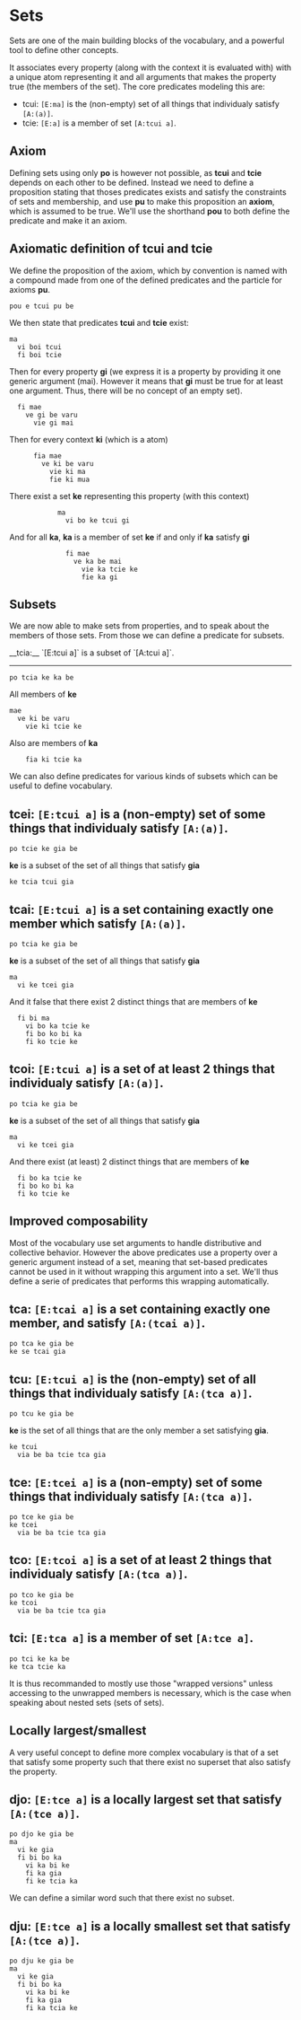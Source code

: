 # Sets

Sets are one of the main building blocks of the vocabulary, and a powerful tool
to define other concepts.

It associates every property (along with the context it is evaluated with) with
a unique atom representing it and all arguments that makes the property true (the
members of the set). The core predicates modeling this are:

- tcui: `[E:ma]` is the (non-empty) set of all things that individualy satisfy
  `[A:(a)]`.
- tcie: `[E:a]` is a member of set `[A:tcui a]`.

## Axiom

Defining sets using only __po__ is however not possible, as __tcui__ and
__tcie__ depends on each other to be defined. Instead we need to define a
proposition stating that thoses predicates exists and satisfy the constraints of
sets and membership, and use __pu__ to make this proposition an __axiom__, which
is assumed to be true. We'll use the shorthand __pou__ to both define the
predicate and make it an axiom.

<spoiler>

Axiomatic definition of __tcui__ and __tcie__
---
We define the proposition of the axiom, which by convention is named
with a compound made from one of the defined predicates and the particle for
axioms __pu__.
```
pou e tcui pu be
```
We then state that predicates __tcui__ and __tcie__ exist:
```
ma
  vi boi tcui
  fi boi tcie
```
Then for every property __gi__ (we express it is a property by providing it
one generic argument (mai). However it means that __gi__ must be true for at
least one argument. Thus, there will be no concept of an empty set).
```
  fi mae
    ve gi be varu
      vie gi mai
```
Then for every context __ki__ (which is a atom)
```
      fia mae
        ve ki be varu
          vie ki ma
          fie ki mua
```
There exist a set __ke__ representing this property (with this context)
```
            ma
              vi bo ke tcui gi
```
And for all __ka__, __ka__ is a member of set __ke__ if and only if __ka__
satisfy __gi__
```
              fi mae
                ve ka be mai
                  vie ka tcie ke
                  fie ka gi
```
</spoiler>

## Subsets

We are now able to make sets from properties, and to speak about the members
of those sets. From those we can define a predicate for subsets.

<spoiler>
__tcia:__ `[E:tcui a]` is a subset of `[A:tcui a]`.

---
```  
po tcia ke ka be  
```  
 
All members of __ke__  
 
```  
mae  
  ve ki be varu   
    vie ki tcie ke  
```  
 
Also are members of __ka__  
 
```  
    fia ki tcie ka  
```  
</spoiler>

We can also define predicates for various kinds of subsets which can be useful
to define vocabulary.

<spoiler>

__tcei:__ `[E:tcui a]` is a (non-empty) set of some things that individualy satisfy `[A:(a)]`.
---
```
po tcie ke gia be 
``` 

__ke__ is a subset of the set of all things that satisfy __gia__ 

``` 
ke tcia tcui gia 
``` 
</spoiler>

<spoiler>

__tcai:__ `[E:tcui a]` is a set containing exactly one member which satisfy `[A:(a)]`.
---
```
po tcia ke gia be 
``` 

__ke__ is a subset of the set of all things that satisfy __gia__ 

``` 
ma 
  vi ke tcei gia 
``` 
 
And it false that there exist 2 distinct things that are members of __ke__  
 
``` 
  fi bi ma 
    vi bo ka tcie ke 
    fi bo ko bi ka 
    fi ko tcie ke 
``` 
</spoiler>

<spoiler>

__tcoi:__ `[E:tcui a]` is a set of at least 2 things that individualy satisfy `[A:(a)]`.
---
```
po tcia ke gia be 
``` 

__ke__ is a subset of the set of all things that satisfy __gia__ 

``` 
ma 
  vi ke tcei gia 
``` 
 
And there exist (at least) 2 distinct things that are members of __ke__  
 
``` 
  fi bo ka tcie ke 
  fi bo ko bi ka 
  fi ko tcie ke 
``` 
</spoiler>

## Improved composability

Most of the vocabulary use set arguments to handle distributive and collective
behavior. However the above predicates use a property over a generic argument
instead of a set, meaning that set-based predicates cannot be used in it
without wrapping this argument into a set. We'll thus define a serie of
predicates that performs this wrapping automatically.

<spoiler>

__tca:__ `[E:tcai a]` is a set containing exactly one member, and satisfy `[A:(tcai a)]`.
---
```
po tca ke gia be
ke se tcai gia
```
</spoiler>

<spoiler>

__tcu:__ `[E:tcui a]` is the (non-empty) set of all things that individualy satisfy `[A:(tca a)]`.
---
```
po tcu ke gia be 
``` 

__ke__ is the set of all things that are the only member a set satisfying __gia__. 

``` 
ke tcui 
  via be ba tcie tca gia 
``` 
</spoiler>

<spoiler>

__tce:__ `[E:tcei a]` is a (non-empty) set of some things that individualy satisfy `[A:(tca a)]`.
---
```
po tce ke gia be
ke tcei
  via be ba tcie tca gia
```
</spoiler>

<spoiler>

__tco:__ `[E:tcoi a]` is a set of at least 2 things that individualy satisfy `[A:(tca a)]`. 
---
``` 
po tco ke gia be 
ke tcoi 
  via be ba tcie tca gia 
``` 
</spoiler>

<spoiler>

__tci:__ `[E:tca a]` is a member of set `[A:tce a]`. 
---
``` 
po tci ke ka be 
ke tca tcie ka 
``` 
</spoiler>

It is thus recommanded to mostly use those "wrapped versions" unless accessing
to the unwrapped members is necessary, which is the case when speaking about
nested sets (sets of sets). 

## Locally largest/smallest

A very useful concept to define more complex vocabulary is that of a set that
satisfy some property such that there exist no superset that also satisfy the
property.

<spoiler>

__djo:__ `[E:tce a]` is a locally largest set that satisfy `[A:(tce a)]`.
---
```
po djo ke gia be
ma
  vi ke gia
  fi bi bo ka
    vi ka bi ke
    fi ka gia
    fi ke tcia ka
```
</spoiler>

We can define a similar word such that there exist no subset.

<spoiler>

__dju:__ `[E:tce a]` is a locally smallest set that satisfy `[A:(tce a)]`.
---
```
po dju ke gia be
ma
  vi ke gia
  fi bi bo ka
    vi ka bi ke
    fi ka gia
    fi ka tcia ke
```
</spoiler>